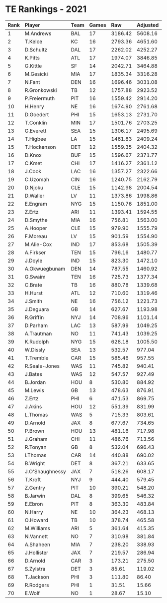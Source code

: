 # TE Rankings - 2021

| Rank | Player          | Team | Games | Raw     | Adjusted | Difficulty | Avg/Game | Typical | Consistency | Trend    |
| :----| :---------------| :----| :-----| :-------| :--------| :----------| :--------| :-------| :-----------| :--------|
| 1    | M.Andrews       | BAL  | 17    | 3186.42 | 5608.16  | 0.996      | 329.89   | 287.17  | 5/4/8       | +99.9%   |
| 2    | T.Kelce         | KC   | 16    | 2793.36 | 4651.60  | 1.003      | 290.72   | 279.12  | 8/2/6       | +129.2%  |
| 3    | D.Schultz       | DAL  | 17    | 2262.02 | 4252.27  | 0.997      | 250.13   | 232.35  | 8/0/9       | +189.3%  |
| 4    | K.Pitts         | ATL  | 17    | 1974.07 | 3846.85  | 1.002      | 226.29   | 200.57  | 8/2/7       | +137.9%  |
| 5    | G.Kittle        | SF   | 14    | 2042.71 | 3464.88  | 0.997      | 247.49   | 239.06  | 8/1/5       | +235.4%  |
| 6    | M.Gesicki       | MIA  | 17    | 1835.34 | 3316.28  | 1.009      | 195.08   | 175.55  | 8/0/9       | +165.1%  |
| 7    | N.Fant          | DEN  | 16    | 1696.46 | 3031.08  | 1.006      | 189.44   | 186.97  | 8/1/7       | +164.2%  |
| 8    | R.Gronkowski    | TB   | 12    | 1757.88 | 2923.52  | 1.010      | 243.63   | 249.00  | 5/0/7       | +156.3%  |
| 9    | P.Freiermuth    | PIT  | 16    | 1559.42 | 2914.20  | 0.996      | 182.14   | 185.45  | 9/2/5       | +116.3%  |
| 10   | H.Henry         | NE   | 16    | 1674.90 | 2761.68  | 1.011      | 172.60   | 153.58  | 8/2/6       | +126.4%  |
| 11   | D.Goedert       | PHI  | 15    | 1653.13 | 2731.70  | 1.005      | 182.11   | 163.78  | 6/0/9       | +148.6%  |
| 12   | T.Conklin       | MIN  | 17    | 1501.76 | 2703.25  | 1.003      | 159.01   | 141.56  | 7/2/8       | +151.9%  |
| 13   | G.Everett       | SEA  | 15    | 1306.17 | 2495.69  | 0.988      | 166.38   | 158.00  | 7/2/6       | +154.9%  |
| 14   | T.Higbee        | LA   | 15    | 1461.83 | 2409.24  | 0.999      | 160.62   | 152.45  | 6/1/8       | +107.7%  |
| 15   | T.Hockenson     | DET  | 12    | 1559.35 | 2404.32  | 0.998      | 200.36   | 220.92  | 7/0/5       | INACTIVE |
| 16   | D.Knox          | BUF  | 15    | 1596.67 | 2371.77  | 1.006      | 158.12   | 157.36  | 7/1/7       | +129.0%  |
| 17   | C.Kmet          | CHI  | 17    | 1416.27 | 2361.12  | 0.997      | 138.89   | 143.36  | 8/3/6       | +168.6%  |
| 18   | J.Cook          | LAC  | 16    | 1357.27 | 2322.66  | 1.006      | 145.17   | 138.19  | 7/2/7       | +105.9%  |
| 19   | C.Uzomah        | CIN  | 16    | 1240.75 | 2162.79  | 0.994      | 135.17   | 117.58  | 7/2/7       | +167.1%  |
| 20   | D.Njoku         | CLE  | 15    | 1142.98 | 2004.54  | 0.999      | 133.64   | 116.70  | 8/2/5       | +295.3%  |
| 21   | D.Waller        | LV   | 11    | 1373.86 | 1998.86  | 1.012      | 181.71   | 180.76  | 6/1/4       | +95.1%   |
| 22   | E.Engram        | NYG  | 15    | 1150.76 | 1851.00  | 1.006      | 123.40   | 117.39  | 6/1/8       | +154.6%  |
| 23   | Z.Ertz          | ARI  | 11    | 1393.41 | 1594.55  | 0.999      | 144.96   | 134.12  | 6/3/8       | +127.8%  |
| 24   | D.Smythe        | MIA  | 16    | 756.81  | 1563.00  | 0.999      | 97.69    | 104.23  | 9/0/7       | +311.3%  |
| 25   | A.Hooper        | CLE  | 15    | 979.90  | 1555.79  | 0.998      | 103.72   | 102.96  | 6/1/8       | +206.7%  |
| 26   | F.Moreau        | LV   | 15    | 901.59  | 1554.90  | 1.002      | 103.66   | 96.96   | 9/0/6       | +691.1%  |
| 27   | M.Alie-Cox      | IND  | 17    | 853.68  | 1505.39  | 1.002      | 88.55    | 73.79   | 10/0/7      | +528.6%  |
| 28   | A.Firkser       | TEN  | 15    | 796.16  | 1480.77  | 0.998      | 98.72    | 89.41   | 7/1/7       | +263.9%  |
| 29   | J.Doyle         | IND  | 15    | 823.30  | 1472.10  | 0.998      | 98.14    | 82.11   | 8/0/7       | +532.2%  |
| 30   | A.Okwuegbunam   | DEN  | 14    | 787.55  | 1460.92  | 1.011      | 104.35   | 104.90  | 7/1/6       | +316.2%  |
| 31   | G.Swaim         | TEN  | 16    | 725.73  | 1377.34  | 1.001      | 86.08    | 87.79   | 9/1/6       | +461.5%  |
| 32   | C.Brate         | TB   | 16    | 880.78  | 1339.68  | 1.005      | 83.73    | 90.00   | 7/3/6       | +108.5%  |
| 33   | H.Hurst         | ATL  | 12    | 710.60  | 1319.46  | 0.997      | 109.96   | 120.23  | 6/2/4       | +255.5%  |
| 34   | J.Smith         | NE   | 16    | 756.12  | 1221.73  | 1.006      | 76.36    | 91.20   | 10/0/6      | +251.4%  |
| 35   | J.Deguara       | GB   | 14    | 627.67  | 1193.98  | 1.003      | 85.28    | 69.73   | 8/1/5       | +309.8%  |
| 36   | R.Griffin       | NYJ  | 14    | 708.96  | 1101.14  | 1.005      | 78.65    | 69.28   | 7/0/7       | INACTIVE |
| 37   | D.Parham        | LAC  | 13    | 587.99  | 1049.25  | 1.004      | 80.71    | 87.59   | 9/0/4       | INACTIVE |
| 38   | A.Trautman      | NO   | 11    | 741.43  | 1039.25  | 0.995      | 94.48    | 82.24   | 4/1/6       | +262.6%  |
| 39   | K.Rudolph       | NYG  | 15    | 628.18  | 1005.50  | 1.000      | 67.03    | 64.30   | 7/1/7       | +219.9%  |
| 40   | W.Dissly        | SEA  | 13    | 532.57  | 977.04   | 0.998      | 75.16    | 75.61   | 7/1/5       | +151.5%  |
| 41   | T.Tremble       | CAR  | 15    | 585.46  | 957.55   | 0.996      | 63.84    | 55.18   | 6/2/7       | +361.8%  |
| 42   | R.Seals-Jones   | WAS  | 11    | 745.82  | 940.41   | 1.007      | 85.49    | 82.44   | 5/1/5       | +249.2%  |
| 43   | J.Bates         | WAS  | 12    | 547.57  | 927.49   | 1.002      | 77.29    | 88.72   | 7/0/5       | +324.0%  |
| 44   | B.Jordan        | HOU  | 8     | 530.80  | 884.92   | 1.009      | 110.62   | 115.46  | 4/0/4       | +286.2%  |
| 45   | M.Lewis         | GB   | 13    | 478.63  | 876.91   | 1.002      | 67.45    | 66.92   | 8/0/5       | +253.9%  |
| 46   | Z.Ertz          | PHI  | 6     | 471.53  | 869.75   | 0.999      | 144.96   | 134.12  | 6/3/8       | +127.8%  |
| 47   | J.Akins         | HOU  | 12    | 551.39  | 831.99   | 1.009      | 69.33    | 84.82   | 8/1/3       | +264.4%  |
| 48   | L.Thomas        | WAS  | 5     | 715.33  | 803.61   | 1.002      | 160.72   | 144.32  | 2/0/3       | INACTIVE |
| 49   | D.Arnold        | JAX  | 8     | 677.67  | 734.65   | 1.002      | 91.83    | 91.47   | 6/0/5       | INACTIVE |
| 50   | P.Brown         | HOU  | 13    | 481.16  | 717.98   | 1.001      | 55.23    | 51.50   | 7/0/6       | +308.1%  |
| 51   | J.Graham        | CHI  | 11    | 486.76  | 713.56   | 0.992      | 64.87    | 61.82   | 6/0/5       | +266.0%  |
| 52   | R.Tonyan        | GB   | 8     | 532.04  | 696.43   | 1.012      | 87.05    | 105.02  | 5/0/3       | INACTIVE |
| 53   | I.Thomas        | CAR  | 14    | 440.88  | 690.02   | 1.008      | 49.29    | 37.51   | 8/1/5       | +299.4%  |
| 54   | B.Wright        | DET  | 8     | 367.21  | 633.65   | 1.018      | 79.21    | 98.16   | 5/1/2       | +673.7%  |
| 55   | J.O'Shaughnessy | JAX  | 7     | 518.26  | 608.17   | 1.000      | 86.88    | 92.21   | 4/0/3       | +88.5%   |
| 56   | T.Kroft         | NYJ  | 9     | 444.40  | 579.45   | 0.988      | 64.38    | 61.10   | 4/1/4       | +197.6%  |
| 57   | Z.Gentry        | PIT  | 10    | 390.21  | 548.20   | 1.012      | 54.82    | 51.19   | 7/0/3       | +210.8%  |
| 58   | B.Jarwin        | DAL  | 8     | 399.65  | 546.32   | 1.000      | 68.29    | 85.53   | 5/0/3       | +462.3%  |
| 59   | E.Ebron         | PIT  | 8     | 363.30  | 483.84   | 0.989      | 60.48    | 69.19   | 6/0/2       | INACTIVE |
| 60   | N.Harry         | NE   | 10    | 364.23  | 468.13   | 1.005      | 46.81    | 54.12   | 7/0/3       | +265.5%  |
| 61   | O.Howard        | TB   | 10    | 378.74  | 465.58   | 1.002      | 46.56    | 25.47   | 5/0/5       | INACTIVE |
| 62   | M.Williams      | ARI  | 5     | 361.64  | 415.35   | 0.988      | 83.07    | 94.13   | 3/0/2       | INACTIVE |
| 63   | N.Vannett       | NO   | 7     | 310.98  | 381.84   | 0.997      | 54.55    | 54.23   | 4/0/3       | +632.1%  |
| 64   | A.Shaheen       | MIA  | 7     | 238.20  | 338.93   | 1.003      | 48.42    | 63.31   | 5/0/2       | INACTIVE |
| 65   | J.Hollister     | JAX  | 7     | 219.57  | 286.94   | 0.990      | 40.99    | 37.88   | 3/0/4       | +686.2%  |
| 66   | D.Arnold        | CAR  | 3     | 173.21  | 275.50   | 1.002      | 91.83    | 91.47   | 6/0/5       | INACTIVE |
| 67   | S.Zylstra       | DET  | 3     | 85.61   | 119.02   | 0.986      | 39.67    | 39.67   | 1/1/1       | N/A      |
| 68   | T.Jackson       | PHI  | 3     | 111.80  | 86.40    | 1.021      | 28.80    | 28.80   | 2/0/1       | N/A      |
| 69   | R.Rodgers       | PHI  | 1     | 31.51   | 15.66    | 1.000      | 15.66    | 15.66   | 0/1/0       | N/A      |
| 70   | E.Wolf          | NO   | 1     | 28.67   | 15.10    | 1.000      | 15.10    | 15.10   | 0/1/0       | N/A      |

